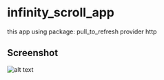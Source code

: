 # infinity_scroll_app

this app using package:
pull_to_refresh
provider
http

## Screenshot


![alt text](https://github.com/DidinAmarudinn/Infinity-Scroll/blob/master/screenshot/screenshot.pngraw=true)

